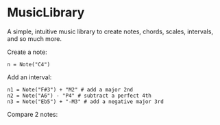 # MusicLibrary
A simple, intuitive music library to create notes, chords, scales, intervals, and so much more.

Create a note:
```
n = Note("C4")
```
Add an interval:
```
n1 = Note("F#3") + "M2" # add a major 2nd
n2 = Note("A6") - "P4" # subtract a perfect 4th
n3 = Note("Eb5") + "-M3" # add a negative major 3rd
```
Compare 2 notes:
